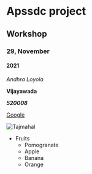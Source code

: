 # Apssdc project
## Workshop
### 29, November
#### 2021
*Andhra Loyola*

**Vijayawada**

***520008***

[Google](https://www.google.com/)

![Tajmahal](https://th-thumbnailer.cdn-si-edu.com/NaExfGA1op64-UvPUjYE5ZqCefk=/fit-in/1600x0/filters:focal(1471x1061:1472x1062)/https://tf-cmsv2-smithsonianmag-media.s3.amazonaws.com/filer/b6/30/b630b48b-7344-4661-9264-186b70531bdc/istock-478831658.jpg)

* Fruits
  * Pomogranate
  * Apple
  * Banana
  * Orange
